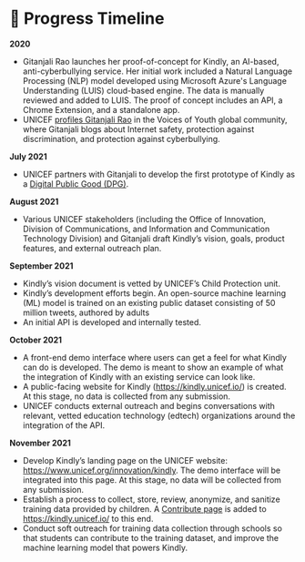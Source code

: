 # 📅 Progress Timeline

**2020** 
  - Gitanjali Rao launches her proof-of-concept for Kindly, an AI-based, anti-cyberbullying service. Her initial work included a Natural Language Processing (NLP) model developed using Microsoft Azure's Language Understanding (LUIS) cloud-based engine. The data is manually reviewed and added to LUIS. The proof of concept includes an API, a Chrome Extension, and a standalone app.
  - UNICEF <a href = "https://www.google.com/url?q=https://www.voicesofyouth.org/blog/future-internet-safety-reimagined&sa=D&source=docs&ust=1636499706053000&usg=AOvVaw1ABIoLrLJPwocJDeJ6NKFL"> profiles Gitanjali Rao</a> in the Voices of Youth global community, where Gitanjali blogs about Internet safety, protection against discrimination, and protection against cyberbullying.

**July 2021**
- UNICEF partners with Gitanjali to develop the first prototype of Kindly as a <a href = "https://digitalpublicgoods.net/">Digital Public Good (DPG)</a>.

**August 2021**
- Various UNICEF stakeholders (including the Office of Innovation, Division of Communications, and Information and Communication Technology Division) and Gitanjali draft Kindly’s vision, goals, product features, and external outreach plan.

**September 2021**
- Kindly’s vision document is vetted by UNICEF’s Child Protection unit. 
- Kindly’s development efforts begin. An open-source machine learning (ML) model is trained on an existing public dataset consisting of 50 million tweets, authored by adults
- An initial API is developed and internally tested.

**October 2021**
- A front-end demo interface where users can get a feel for what Kindly can do is developed. The demo is meant to show an example of what the integration of Kindly with an existing service can look like. 
- A public-facing website for Kindly (<a href="https://kindly.unicef.io/">https://kindly.unicef.io/</a>) is created. At this stage, no data is collected from any submission.
- UNICEF conducts external outreach and begins conversations with relevant, vetted education technology (edtech) organizations around the integration of the API.

**November 2021**
- Develop Kindly’s landing page on the UNICEF website: <a href="https://www.unicef.org/innovation/kindly">https://www.unicef.org/innovation/kindly</a>. The demo interface will be integrated into this page. At this stage, no data will be collected from any submission.
- Establish a process to collect, store, review, anonymize, and sanitize training data provided by children. A <a href="https://kindly.unicef.io/contribute">Contribute page</a> is added to <a href="https://kindly.unicef.io/">https://kindly.unicef.io/</a> to this end.
- Conduct soft outreach for training data collection through schools so that students can contribute to the training dataset, and improve the machine learning model that powers Kindly. 

